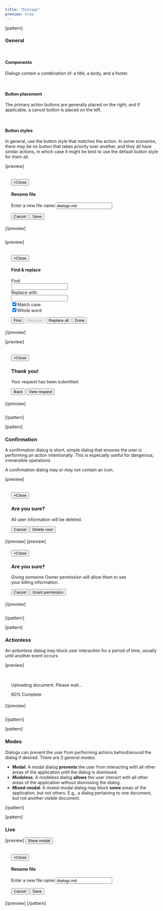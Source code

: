 ```yaml
---
title: "Dialogs"
preview: true
---
```


[pattern]
### General

&nbsp;

#### Components
Dialogs contain a combination of: a title, a body, and a footer. 

&nbsp;

#### Button placement
The primary action buttons are generally placed on the right, and if applicable, a cancel button is placed on the left. 

&nbsp;

#### Button styles
In general, use the button style that matches the action. In some scenarios, there may be no button that takes priority over another, and they all have similar actions, in which case it might be best to use the default button style for them all.

[preview]
<div class="modal fade in" style="display: block; position: relative; z-index: inherit;">
  <div class="modal-dialog" style="width: 400px; max-width: 100%; padding: 20px;">
    <div class="modal-content">
      <div class="modal-header">
        <button type="button" class="close" data-dismiss="modal"><span aria-hidden="true">&times;</span><span class="sr-only">Close</span></button>
        <h4 class="modal-title">Rename file</h4>
      </div>
      <div class="modal-body">
          <form role="form" class="">
            <div class="form-group">
                <label for="tb12" class="control-label">Enter a new file name</label>
                <input type="text" class="form-control" id="tb12" value="dialogs.md">
            </div>
        </form>
      </div>
      <div class="modal-footer">
        <button type="button" class="pull-left btn btn-default" data-dismiss="modal">Cancel</button>
        <button type="button" class="btn btn-primary">Save</button>
      </div>
    </div>
  </div>
</div>
[/preview]

```html

```

[preview]
<div class="modal fade in" style="display: block; position: relative; z-index: inherit;">
  <div class="modal-dialog" style="width: 600px; max-width: 100%; padding: 20px;">
    <div class="modal-content">
      <div class="modal-header">
        <button type="button" class="close" data-dismiss="modal"><span aria-hidden="true">&times;</span><span class="sr-only">Close</span></button>
        <h4 class="modal-title">Find & replace</h4>
      </div>
      <div class="modal-body">
          <form role="form" class="form-horizontal">
            <div class="form-group">
                <label for="tb14" class="col-sm-4 control-label">Find</label>
                <div class="col-sm-8">
                    <input type="text" class="form-control" id="tb14">
                </div>
            </div>
            <div class="form-group">
                <label for="tb13" class="col-sm-4 control-label">Replace with</label>
                <div class="col-sm-8">
                    <input type="text" class="form-control" id="tb13">
                </div>
            </div>
            <div class="form-group">
                <div class="col-sm-offset-4 col-sm-8">
                    <div class="checkbox">
                        <label><input type="checkbox" name="optionsCheckboxes" id="optionsCheckboxes1" value="option1" checked>Match case</label>
                    </div>
                    <div class="checkbox">
                        <label><input type="checkbox" name="optionsCheckboxes" id="optionsCheckboxes2" value="option2" checked>Whole word</label>
                    </div>
                </div>
            </div>
        </form>
      </div>
      <div class="modal-footer">
        <button type="button" class="btn btn-default" data-dismiss="modal">Find</button>
        <button type="button" class="btn btn-default" data-dismiss="modal" disabled>Replace</button>
        <button type="button" class="btn btn-default" data-dismiss="modal">Replace all</button>
        <button type="button" class="btn btn-default" data-dismiss="modal">Done</button>
      </div>
    </div>
  </div>
</div>
[/preview]

[preview]
<div class="modal fade in" style="display: block; position: relative; z-index: inherit;">
  <div class="modal-dialog" style="width: 400px; max-width: 100%; padding: 20px;">
    <div class="modal-content">
      <div class="modal-body">
        <button type="button" class="close" data-dismiss="modal"><span aria-hidden="true">&times;</span><span class="sr-only">Close</span></button>
        <h3 class="text-success">Thank you!</h3>
        <p>Your request has been submitted.</p>
      </div>
      <div class="modal-footer">
        <button type="button" class="pull-left btn btn-default">Back</button>
        <button type="button" class="btn btn-success">View request</button>
      </div>
    </div>
  </div>
</div>
[/preview]

```html

```
[/pattern]

[pattern]
### Confirmation

A confirmation dialog is short, simple dialog that ensures the user is performing an action intentionally. This is especially useful for dangerous, irreversible operations.

A confirmation dialog may or may not contain an icon.

[preview]
<div class="modal fade in" style="display: block; position: relative; z-index: inherit;">
  <div class="modal-dialog" style="width: 400px; max-width: 100%; padding: 20px;">
    <div class="modal-content">
      <div class="modal-body">
        <button type="button" class="close" data-dismiss="modal"><span aria-hidden="true">&times;</span><span class="sr-only">Close</span></button>
        <h3 class="text-danger">Are you sure?</h3>
        <p>All user information will be deleted.</p>
      </div>
      <div class="modal-footer">
        <button type="button" class="pull-left btn btn-default" data-dismiss="modal">Cancel</button>
        <button type="button" class="btn btn-danger">Delete user</button>
      </div>
    </div>
  </div>
</div>
[/preview]
[preview]
<div class="modal fade in" style="display: block; position: relative; z-index: inherit;">
  <div class="modal-dialog" style="width: 400px; max-width: 100%; padding: 20px;">
    <div class="modal-content">
      <div class="modal-body">
        <button type="button" class="close" data-dismiss="modal"><span aria-hidden="true">&times;</span><span class="sr-only">Close</span></button>
        <h3 class="text-warning">Are you sure?</h3>
        <p>Giving someone Owner permission will allow them to see your billing information.</p>
      </div>
      <div class="modal-footer">
        <button type="button" class="pull-left btn btn-default">Cancel</button>
        <button type="button" class="btn btn-warning">Grant permission</button>
      </div>
    </div>
  </div>
</div>
[/preview]

```html

```

[/pattern]

[pattern]
### Actionless

An actionless dialog may block user interaction for a period of time, usually until another event occurs.

[preview]
<div class="modal fade in" style="display: block; position: relative; z-index: inherit;">
  <div class="modal-dialog" style="width: 400px; max-width: 100%; padding: 20px;">
    <div class="modal-content modal-center">
      <div class="modal-body">
          <p>Uploading document. Please wait...</p>
        <div class="progress" style="margin-bottom: 0;">
          <div class="progress-bar progress-bar-striped" role="progressbar" aria-valuenow="60" aria-valuemin="0" aria-valuemax="100" style="width: 60%;">
            <span class="sr-only">60% Complete</span>
          </div>
        </div>
      </div>
    </div>
  </div>
</div>
[/preview]

```html

```
[/pattern]

[pattern]
### Modes
Dialogs can prevent the user from performing actions behind/around the dialog if desired. There are 3 general modes:

- __Modal__: A modal dialog __prevents__ the user from interacting with all other areas of the application until the dialog is dismissed.
- __Modeless__: A modeless dialog __allows__ the user interact with all other areas of the application without dismissing the dialog. 
- __Mixed-modal__: A mixed-modal dialog may block __some__ areas of the application, but not others. E.g., a dialog pertaining to one document, but not another visible document.

[/pattern]

[pattern]
### Live
[preview]
<button class="btn btn-default" data-toggle="modal" data-target="#myModal">
  Show modal
</button>
<div class="modal fade" id="myModal">
  <div class="modal-dialog" style="width: 400px; max-width: 100%; padding: 20px;">
    <div class="modal-content">
      <div class="modal-header">
        <button type="button" class="close" data-dismiss="modal"><span aria-hidden="true">×</span><span class="sr-only">Close</span></button>
        <h4 class="modal-title">Rename file</h4>
      </div>
      <div class="modal-body">
          <form role="form" class="">
            <div class="form-group">
                <label for="tb12" class="control-label">Enter a new file name</label>
                <input type="text" class="form-control" id="tb12" value="dialogs.md">
            </div>
        </form>
      </div>
      <div class="modal-footer">
        <button type="button" class="pull-left btn btn-default" data-dismiss="modal">Cancel</button>
        <button type="button" class="btn btn-primary">Save</button>
      </div>
    </div>
  </div>
</div>
[/preview]
[/pattern]
